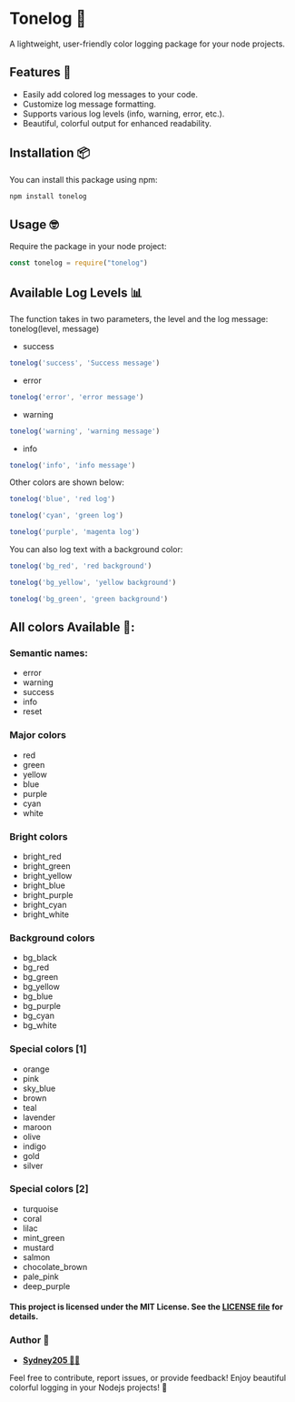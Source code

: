 # Tonelog 🌈

A lightweight, user-friendly color logging package for your node projects.

## Features 🚀

- Easily add colored log messages to your code.
- Customize log message formatting.
- Supports various log levels (info, warning, error, etc.).
- Beautiful, colorful output for enhanced readability.

## Installation 📦

You can install this package using npm:

```bash
npm install tonelog
```

## Usage 🤓
Require the package in your node project:

```js
const tonelog = require("tonelog")
```

## Available Log Levels 📊
The function takes in two parameters, the level and the log message: tonelog(level, message)

- success
```js
tonelog('success', 'Success message')
```
- error
```js
tonelog('error', 'error message')
```
- warning
```js
tonelog('warning', 'warning message')
```
- info
```js
tonelog('info', 'info message')
```

Other colors are shown below:

```js
tonelog('blue', 'red log')
```
```js
tonelog('cyan', 'green log')
```
```js
tonelog('purple', 'magenta log')
```

You can also log text with a background color:

```js
tonelog('bg_red', 'red background')
```
```js
tonelog('bg_yellow', 'yellow background')
```
```js
tonelog('bg_green', 'green background')
```

## All colors Available 🎨:

### Semantic names:
- error
- warning
- success
- info
- reset

### Major colors
- red
- green
- yellow
- blue
- purple
- cyan
- white

### Bright colors
- bright_red
- bright_green
- bright_yellow
- bright_blue
- bright_purple
- bright_cyan
- bright_white

### Background colors
- bg_black
- bg_red
- bg_green
- bg_yellow
- bg_blue
- bg_purple
- bg_cyan
- bg_white

### Special colors [1]
- orange
- pink
- sky_blue
- brown
- teal
- lavender
- maroon
- olive
- indigo
- gold
- silver

### Special colors [2]
- turquoise
- coral
- lilac
- mint_green
- mustard
- salmon
- chocolate_brown
- pale_pink
- deep_purple

#### This project is licensed under the MIT License. See the [LICENSE file](./LICENSED.md) for details.

### Author 📝
- [**Sydney205 🐱‍🚀**](https://github.com/Sydney205)

Feel free to contribute, report issues, or provide feedback! Enjoy beautiful colorful logging in your Nodejs projects! 🎨
